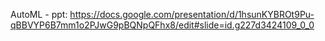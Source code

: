 AutoML - ppt: https://docs.google.com/presentation/d/1hsunKYBROt9Pu-qBBVYP6B7mm1o2PJwG9pBQNpQFhx8/edit#slide=id.g227d3424109_0_0
